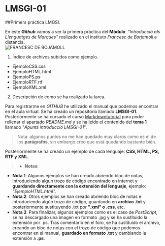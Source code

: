 # LMSGI-01

##Primera práctica LMGSI.

En este **_Github_** vamos a ver la primera práctica del **Módulo**: _"Introducció als Llenguatges de Marques"_ realizado en el instituto [_Francesc de Borjamoll_](http://www.iesfbmoll.org/) a distancia.  
![FRANCESC DE BOJAMOLL](http://www.iesfbmoll.org/wp-content/uploads/2013/11/logo_ies_wp1.png)

 1. Índice de archivos subidos como ejemplo.  
  * EjemploCSS.css  
  * EjemploHTML.html  
  * EjemploPS.ps  
  * EjemploRTF.rtf  
  * EjemploXML.xml  
 
 2. Descripción de como se ha realizado la tarea.
 
Para registrarme en _GITHUB_ he utilizado el manual que podemos encontrar en el aula virtual. Se ha creado un repositorio llamado **LMSGI-01**. Posteriormente se ha cursado el curso [Markdowntutorial](http://www.markdowntutorial.com/) para poder rellenar el apartado _README.md_ y se ha leido el contenido del **tema 1** llamado "_Apunts introducció LMSGI-01_".
> Nota: algunos puntos no me han quedado muy claros como es el de los **parágrafos**, sin embargo creo que está  quedando bastante bién.

Posteriormente se ha creado un ejemplo de cada lenguaje: **CSS, HTML, PS, RTF y XML**.

> * **Notas**:
 * **Nota 1**: Algunos ejemplos se han creado abriendo bloc de notas, introduciendo algun trozo de código encontrado en internet y **guardando directamente con la extensión del lenguaje**, ejemplo: _"EjemploHTML.html"_.
 * **Nota 2**: Otros ejemplos se han creado abriendo bloc de notas e introduciendo algún trozo de código, guardando en **archivo .txt** y posteriormente sustituyendo .txt por **".xml" o .css**, etc.
 * **Nota 3**: Para finalizar, algunos ejemplos como es el caso de _PostScript_, se ha descargado una imagen en formato .jpg y se ha sustituido la extensión por .ps. Tras comentarlo en el foro, se ha sustituido el archivo, creando un bloc de notas con el trozo de código que podemos encontrar en el manual, **guardado en formato .txt** y cambiando la extensión a **.ps**.

